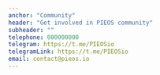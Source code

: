```yaml
---
anchor: "Community"
header: "Get involved in PIEOS community"
subheader: ""
telephone: 000000000
telegram: https://t.me/PIEOSio
telegramLink: https://t.me/PIEOSio
email: contact@pieos.io
---
```


